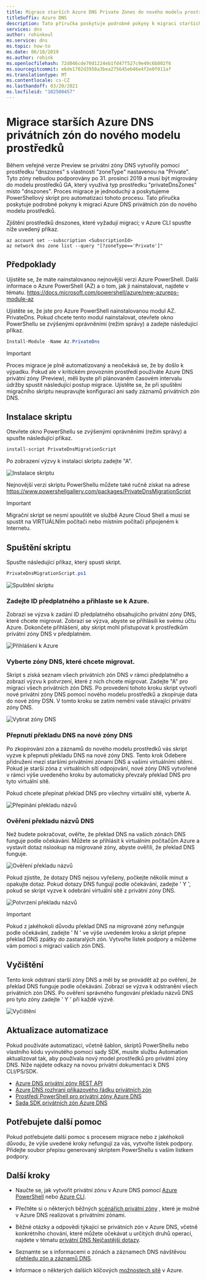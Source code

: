 ```yaml
---
title: Migrace starších Azure DNS Private Zones do nového modelu prostředků
titleSuffix: Azure DNS
description: Tato příručka poskytuje podrobné pokyny k migraci starších privátních zón DNS do nejnovějšího modelu prostředků.
services: dns
author: rohinkoul
ms.service: dns
ms.topic: how-to
ms.date: 06/18/2019
ms.author: rohink
ms.openlocfilehash: 72d046cde70d1224eb1fd47f527c9e49c6b002f6
ms.sourcegitcommit: e6de1702d3958a3bea275645eb46e4f2e0f011af
ms.translationtype: MT
ms.contentlocale: cs-CZ
ms.lasthandoff: 03/20/2021
ms.locfileid: "102500457"
---
```

# <a name="migrating-legacy-azure-dns-private-zones-to-new-resource-model"></a>Migrace starších Azure DNS privátních zón do nového modelu prostředků

Během veřejné verze Preview se privátní zóny DNS vytvořily pomocí prostředku "dnszones" s vlastností "zoneType" nastavenou na "Private". Tyto zóny nebudou podporovány po 31. prosinci 2019 a musí být migrovány do modelu prostředků GA, který využívá typ prostředku "privateDnsZones" místo "dnszones". Proces migrace je jednoduchý a poskytujeme PowerShellový skript pro automatizaci tohoto procesu. Tato příručka poskytuje podrobné pokyny k migraci Azure DNS privátních zón do nového modelu prostředků.

Zjištění prostředků dnszones, které vyžadují migraci; v Azure CLI spusťte níže uvedený příkaz.
```azurecli
az account set --subscription <SubscriptionId>
az network dns zone list --query "[?zoneType=='Private']"
```

## <a name="prerequisites"></a>Předpoklady

Ujistěte se, že máte nainstalovanou nejnovější verzi Azure PowerShell. Další informace o Azure PowerShell (AZ) a o tom, jak ji nainstalovat, najdete v tématu. https://docs.microsoft.com/powershell/azure/new-azureps-module-az

Ujistěte se, že jste pro Azure PowerShell nainstalovanou modul AZ. PrivateDns. Pokud chcete tento modul nainstalovat, otevřete okno PowerShellu se zvýšenými oprávněními (režim správy) a zadejte následující příkaz.

```powershell
Install-Module -Name Az.PrivateDns
```

>[!IMPORTANT]
>Proces migrace je plně automatizovaný a neočekává se, že by došlo k výpadku. Pokud ale v kritickém provozním prostředí používáte Azure DNS privátní zóny (Preview), měli byste při plánovaném časovém intervalu údržby spustit následující postup migrace. Ujistěte se, že při spuštění migračního skriptu neupravujte konfiguraci ani sady záznamů privátních zón DNS.

## <a name="installing-the-script"></a>Instalace skriptu

Otevřete okno PowerShellu se zvýšenými oprávněními (režim správy) a spusťte následující příkaz.

```powershell
install-script PrivateDnsMigrationScript
```

Po zobrazení výzvy k instalaci skriptu zadejte "A".

![Instalace skriptu](./media/private-dns-migration-guide/install-migration-script.png)

Nejnovější verzi skriptu PowerShellu můžete také ručně získat na adrese https://www.powershellgallery.com/packages/PrivateDnsMigrationScript

>[!IMPORTANT]
>Migrační skript se nesmí spouštět ve službě Azure Cloud Shell a musí se spustit na VIRTUÁLNÍm počítači nebo místním počítači připojeném k Internetu.

## <a name="running-the-script"></a>Spuštění skriptu

Spusťte následující příkaz, který spustí skript.

```powershell
PrivateDnsMigrationScript.ps1
```

![Spuštění skriptu](./media/private-dns-migration-guide/running-migration-script.png)

### <a name="enter-the-subscription-id-and-sign-in-to-azure"></a>Zadejte ID předplatného a přihlaste se k Azure.

Zobrazí se výzva k zadání ID předplatného obsahujícího privátní zóny DNS, které chcete migrovat. Zobrazí se výzva, abyste se přihlásili ke svému účtu Azure. Dokončete přihlášení, aby skript mohl přistupovat k prostředkům privátní zóny DNS v předplatném.

![Přihlášení k Azure](./media/private-dns-migration-guide/login-migration-script.png)

### <a name="select-the-dns-zones-you-want-to-migrate"></a>Vyberte zóny DNS, které chcete migrovat.

Skript s získá seznam všech privátních zón DNS v rámci předplatného a zobrazí výzvu k potvrzení, které z nich chcete migrovat. Zadejte "A" pro migraci všech privátních zón DNS. Po provedení tohoto kroku skript vytvoří nové privátní zóny DNS pomocí nového modelu prostředků a zkopíruje data do nové zóny DSN. V tomto kroku se zatím nemění vaše stávající privátní zóny DNS.

![Vybrat zóny DNS](./media/private-dns-migration-guide/migratezone-migration-script.png)

### <a name="switching-dns-resolution-to-the-new-dns-zones"></a>Přepnutí překladu DNS na nové zóny DNS

Po zkopírování zón a záznamů do nového modelu prostředků vás skript vyzve k přepnutí překladu DNS na nové zóny DNS. Tento krok Odebere přidružení mezi staršími privátními zónami DNS a vašimi virtuálními sítěmi. Pokud je starší zóna z virtuálních sítí odpojování, nové zóny DNS vytvořené v rámci výše uvedeného kroku by automaticky převzaly překlad DNS pro tyto virtuální sítě.

Pokud chcete přepínat překlad DNS pro všechny virtuální sítě, vyberte A.

![Přepínání překladu názvů](./media/private-dns-migration-guide/switchresolution-migration-script.png)

### <a name="verify-the-dns-resolution"></a>Ověření překladu názvů DNS

Než budete pokračovat, ověřte, že překlad DNS na vašich zónách DNS funguje podle očekávání. Můžete se přihlásit k virtuálním počítačům Azure a vystavit dotaz nslookup na migrované zóny, abyste ověřili, že překlad DNS funguje.

![Ověření překladu názvů](./media/private-dns-migration-guide/verifyresolution-migration-script.png)

Pokud zjistíte, že dotazy DNS nejsou vyřešeny, počkejte několik minut a opakujte dotaz. Pokud dotazy DNS fungují podle očekávání, zadejte ' Y ', pokud se skript vyzve k odebrání virtuální sítě z privátní zóny DNS.

![Potvrzení překladu názvů](./media/private-dns-migration-guide/confirmresolution-migration-script.png)

>[!IMPORTANT]
>Pokud z jakéhokoli důvodu překlad DNS na migrované zóny nefunguje podle očekávání, zadejte ' N ' ve výše uvedeném kroku a skript přepne překlad DNS zpátky do zastaralých zón. Vytvořte lístek podpory a můžeme vám pomoci s migrací vašich zón DNS.

## <a name="cleanup"></a>Vyčištění

Tento krok odstraní starší zóny DNS a měl by se provádět až po ověření, že překlad DNS funguje podle očekávání. Zobrazí se výzva k odstranění všech privátních zón DNS. Po ověření správného fungování překladu názvů DNS pro tyto zóny zadejte ' Y ' při každé výzvě.

![Vyčištění](./media/private-dns-migration-guide/cleanup-migration-script.png)

## <a name="update-your-automation"></a>Aktualizace automatizace

Pokud používáte automatizaci, včetně šablon, skriptů PowerShellu nebo vlastního kódu vyvinutého pomocí sady SDK, musíte službu Automation aktualizovat tak, aby používala nový model prostředků pro privátní zóny DNS. Níže najdete odkazy na novou privátní dokumentaci k DNS CLI/PS/SDK.
* [Azure DNS privátní zóny REST API](/rest/api/dns/privatedns/privatezones)
* [Azure DNS rozhraní příkazového řádku privátních zón](/cli/azure/ext/privatedns/network/private-dns)
* [Prostředí PowerShell pro privátní zóny Azure DNS](/powershell/module/az.privatedns/)
* [Sada SDK privátních zón Azure DNS](/dotnet/api/overview/azure/privatedns/management?view=azure-dotnet-preview)

## <a name="need-further-help"></a>Potřebujete další pomoc

Pokud potřebujete další pomoc s procesem migrace nebo z jakéhokoli důvodu, že výše uvedené kroky nefungují za vás, vytvořte lístek podpory. Přidejte soubor přepisu generovaný skriptem PowerShellu s vaším lístkem podpory.

## <a name="next-steps"></a>Další kroky

* Naučte se, jak vytvořit privátní zónu v Azure DNS pomocí [Azure PowerShell](./private-dns-getstarted-powershell.md) nebo [Azure CLI](./private-dns-getstarted-cli.md).

* Přečtěte si o některých běžných [scénářích privátní zóny](./private-dns-scenarios.md) , které je možné v Azure DNS realizovat s privátními zónami.

* Běžné otázky a odpovědi týkající se privátních zón v Azure DNS, včetně konkrétního chování, které můžete očekávat u určitých druhů operací, najdete v tématu [privátní DNS Nejčastější dotazy](./dns-faq-private.md).

* Seznamte se s informacemi o zónách a záznamech DNS návštěvou [přehledu zón a záznamů DNS](dns-zones-records.md).

* Informace o některých dalších klíčových [možnostech sítě](../networking/networking-overview.md) v Azure.